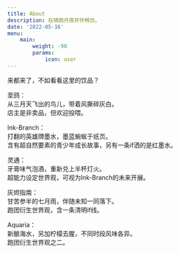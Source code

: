 ```yaml
---
title: About
description: 在晴朗月夜开怀畅饮。
date: '2022-05-16'
menu:
    main: 
        weight: -90
        params:
            icon: user
---
```


来都来了，不如看看这里的饮品？

垩鸽：<br>
从三月天飞出的鸟儿，带着风撕碎灰白。<br>
店主是非卖品，但欢迎投喂。<br>

Ink-Branch：<br>
打翻的英雄牌墨水，墨蓝蜿蜒于纸页。<br>
含有超自然要素的青少年成长故事，另有一条if洒的是红墨水。<br>

灵通：<br>
牙膏味气泡酒，重新兑上半杯灯火。<br>
超能力设定世界观，可视为Ink-Branch的未来开展。<br>

灰烬指南：<br>
甘苦参半的七月雨，伴随未知一同落下。<br>
跑团衍生世界观，含一条清明if线。<br>

Aquaria：<br>
新酿海水，另加柠檬去腥，不同时段风味各异。<br>
跑团衍生世界观之二。